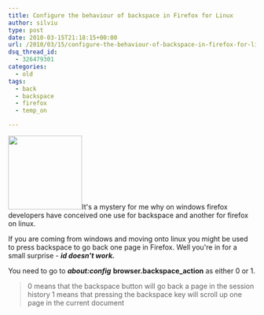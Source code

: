 ```yaml
---
title: Configure the behaviour of backspace in Firefox for Linux
author: silviu
type: post
date: 2010-03-15T21:18:15+00:00
url: /2010/03/15/configure-the-behaviour-of-backspace-in-firefox-for-linux/
dsq_thread_id:
  - 326479301
categories:
  - old
tags:
  - back
  - backspace
  - firefox
  - temp_on

---
```

[<img decoding="async" loading="lazy" class="size-thumbnail wp-image-744 alignleft" title="backspace" alt="" src="http://blog.silviuvulcan.ro/wp-content/uploads/sites/2/2010/03/backspace-150x150.jpg" width="150" height="150" />][1]It's a mystery for me why on windows firefox developers have conceived one use for backspace and another for firefox on linux.

If you are coming from windows and moving onto linux you might be used to press backspace to go back one page in Firefox. Well you're in for a small surprise - _**id doesn't work.**_

You need to go to _**about:config**_
**browser.backspace_action** as either 0 or 1.

> 0 means that the backspace button will go back a page in the session history
> 1 means that pressing the backspace key will scroll up one page in the current document

 [1]: http://blog.silviuvulcan.ro/wp-content/uploads/sites/2/2010/03/backspace.jpg